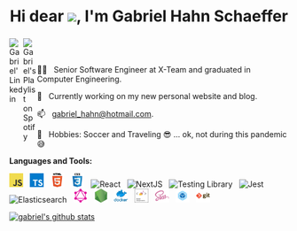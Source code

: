 <h1 align="center">Hi dear <img src="https://raw.githubusercontent.com/kaueMarques/kaueMarques/master/hi.gif" width="30px">, I'm Gabriel Hahn Schaeffer</h1>
<h3 align="center"></h3>

<a href="https://www.linkedin.com/in/gabriel-hahn-schaeffer">
  <img align="left" alt="Gabriel' Linkedin" width="25px" src="https://raw.githubusercontent.com/peterthehan/peterthehan/master/assets/linkedin.svg" />
</a>
<a href="https://open.spotify.com/playlist/3yz5jIO6WBH5RTEStaSs8x?si=4e9fb8b7c5f74a59">
  <img align="left" alt="Gabriel's Playlist on Spotify" width="25px" src="https://upload.wikimedia.org/wikipedia/commons/thumb/1/19/Spotify_logo_without_text.svg/168px-Spotify_logo_without_text.svg.png?20160123212544" />
</a>
<br /><br />

👨‍💻 &nbsp; Senior Software Engineer at X-Team and graduated in Computer Engineering.

🔭 &nbsp; Currently working on my new personal website and blog.

📫 &nbsp; gabriel_hahn@hotmail.com.

🌱 &nbsp; Hobbies: Soccer and Traveling 😎 ... ok, not during this pandemic 😅

**Languages and Tools:**  

<p>
<img height="25" alt="JavaScript" title="JavaScript" src="https://raw.githubusercontent.com/github/explore/80688e429a7d4ef2fca1e82350fe8e3517d3494d/topics/javascript/javascript.png">
&nbsp;
<img height="25" alt="TypeScript" title="TypeScript" src="https://raw.githubusercontent.com/github/explore/80688e429a7d4ef2fca1e82350fe8e3517d3494d/topics/typescript/typescript.png">
&nbsp;
<img height="25" alt="HTML" title="HTML" src="https://raw.githubusercontent.com/github/explore/80688e429a7d4ef2fca1e82350fe8e3517d3494d/topics/html/html.png">
&nbsp;
<img height="25" alt="CSS" title="CSS" src="https://raw.githubusercontent.com/github/explore/80688e429a7d4ef2fca1e82350fe8e3517d3494d/topics/css/css.png">
&nbsp;
<img height="25" alt="React" title="React" src="https://appmasters.io/static/react-47ce6e77f039020ee2e76a10c1e988e9.png">
&nbsp;
<img height="25" alt="NextJS" title="NextJS" src="https://cdn.svgporn.com/logos/nextjs.svg">
&nbsp;
<img height="25" alt="Testing Library" title="Testing Library" src="https://testing-library.com/img/octopus-32x32.png">
&nbsp;
<img height="25" alt="Jest" title="Jest" src="https://cdn.svgporn.com/logos/jest.svg">
&nbsp;
<img height="25" alt="Elasticsearch" title="Elasticsearch" src="https://cdn.svgporn.com/logos/elasticsearch.svg">
&nbsp;
<img height="25" alt="GraphQL" title="GraphQL" src="https://raw.githubusercontent.com/github/explore/5c058a388828bb5fde0bcafd4bc867b5bb3f26f3/topics/graphql/graphql.png">
&nbsp;
<img height="25" alt="NodeJS" title="NodeJS" src="https://raw.githubusercontent.com/github/explore/80688e429a7d4ef2fca1e82350fe8e3517d3494d/topics/nodejs/nodejs.png">
&nbsp;
<img alt="Docker" title="Docker" src="https://raw.githubusercontent.com/github/explore/80688e429a7d4ef2fca1e82350fe8e3517d3494d/topics/docker/docker.png" height="25"/>
&nbsp;
<img height="25" alt="Styled Components" title="Styled Components" src="https://raw.githubusercontent.com/github/explore/80688e429a7d4ef2fca1e82350fe8e3517d3494d/topics/styled-components/styled-components.png">
&nbsp;
<img height="25" alt="SASS" title="SASS" src="https://raw.githubusercontent.com/github/explore/80688e429a7d4ef2fca1e82350fe8e3517d3494d/topics/sass/sass.png">
&nbsp;
<img height="25" alt="Webpack" title="Webpack" src="https://raw.githubusercontent.com/github/explore/80688e429a7d4ef2fca1e82350fe8e3517d3494d/topics/webpack/webpack.png">
&nbsp;
<img height="25" alt="GIT" title="GIT" src="https://raw.githubusercontent.com/github/explore/80688e429a7d4ef2fca1e82350fe8e3517d3494d/topics/git/git.png">
</p>

[![gabriel's github stats](https://github-readme-stats.vercel.app/api?username=gabriel-hahn&count_private=true&theme=dark&show_icons=true&hide=contribs,issues,prs)](https://github.com/gabriel-hahn)
